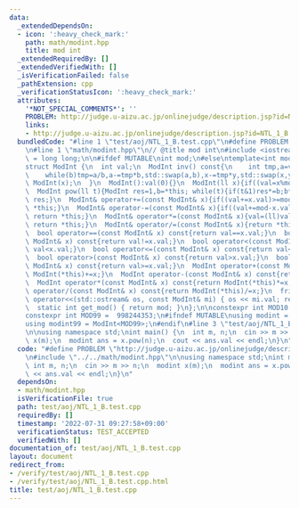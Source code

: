 ```yaml
---
data:
  _extendedDependsOn:
  - icon: ':heavy_check_mark:'
    path: math/modint.hpp
    title: mod int
  _extendedRequiredBy: []
  _extendedVerifiedWith: []
  _isVerificationFailed: false
  _pathExtension: cpp
  _verificationStatusIcon: ':heavy_check_mark:'
  attributes:
    '*NOT_SPECIAL_COMMENTS*': ''
    PROBLEM: http://judge.u-aizu.ac.jp/onlinejudge/description.jsp?id=NTL_1_B
    links:
    - http://judge.u-aizu.ac.jp/onlinejudge/description.jsp?id=NTL_1_B
  bundledCode: "#line 1 \"test/aoj/NTL_1_B.test.cpp\"\n#define PROBLEM \"http://judge.u-aizu.ac.jp/onlinejudge/description.jsp?id=NTL_1_B\"\
    \n#line 1 \"math/modint.hpp\"\n// @title mod int\n#include <iostream>\nusing ll\
    \ = long long;\n\n#ifdef MUTABLE\nint mod;\n#else\ntemplate<int mod>\n#endif\n\
    struct ModInt {\n  int val;\n  ModInt inv() const{\n    int tmp,a=val,b=mod,x=1,y=0;\n\
    \    while(b)tmp=a/b,a-=tmp*b,std::swap(a,b),x-=tmp*y,std::swap(x,y);\n    return\
    \ ModInt(x);\n  }\n  ModInt():val(0){}\n  ModInt(ll x){if((val=x%mod)<0)val+=mod;}\n\
    \  ModInt pow(ll t){ModInt res=1,b=*this; while(t){if(t&1)res*=b;b*=b;t>>=1;}return\
    \ res;}\n  ModInt& operator+=(const ModInt& x){if((val+=x.val)>=mod)val-=mod;return\
    \ *this;}\n  ModInt& operator-=(const ModInt& x){if((val+=mod-x.val)>=mod)val-=mod;\
    \ return *this;}\n  ModInt& operator*=(const ModInt& x){val=(ll)val*x.val%mod;\
    \ return *this;}\n  ModInt& operator/=(const ModInt& x){return *this*=x.inv();}\n\
    \  bool operator==(const ModInt& x) const{return val==x.val;}\n  bool operator!=(const\
    \ ModInt& x) const{return val!=x.val;}\n  bool operator<(const ModInt& x) const{return\
    \ val<x.val;}\n  bool operator<=(const ModInt& x) const{return val<=x.val;}\n\
    \  bool operator>(const ModInt& x) const{return val>x.val;}\n  bool operator>=(const\
    \ ModInt& x) const{return val>=x.val;}\n  ModInt operator+(const ModInt& x) const{return\
    \ ModInt(*this)+=x;}\n  ModInt operator-(const ModInt& x) const{return ModInt(*this)-=x;}\n\
    \  ModInt operator*(const ModInt& x) const{return ModInt(*this)*=x;}\n  ModInt\
    \ operator/(const ModInt& x) const{return ModInt(*this)/=x;}\n  friend std::ostream&\
    \ operator<<(std::ostream& os, const ModInt& mi) { os << mi.val; return os; }\n\
    \  static int get_mod() { return mod; }\n};\n\nconstexpr int MOD10 = 1000000007;\n\
    constexpr int MOD99 =  998244353;\n#ifndef MUTABLE\nusing modint = ModInt<MOD10>;\n\
    using modint99 = ModInt<MOD99>;\n#endif\n#line 3 \"test/aoj/NTL_1_B.test.cpp\"\
    \n\nusing namespace std;\nint main() {\n  int m, n;\n  cin >> m >> n;\n  modint\
    \ x(m);\n  modint ans = x.pow(n);\n  cout << ans.val << endl;\n}\n"
  code: "#define PROBLEM \"http://judge.u-aizu.ac.jp/onlinejudge/description.jsp?id=NTL_1_B\"\
    \n#include \"../../math/modint.hpp\"\n\nusing namespace std;\nint main() {\n \
    \ int m, n;\n  cin >> m >> n;\n  modint x(m);\n  modint ans = x.pow(n);\n  cout\
    \ << ans.val << endl;\n}\n"
  dependsOn:
  - math/modint.hpp
  isVerificationFile: true
  path: test/aoj/NTL_1_B.test.cpp
  requiredBy: []
  timestamp: '2022-07-31 09:27:58+09:00'
  verificationStatus: TEST_ACCEPTED
  verifiedWith: []
documentation_of: test/aoj/NTL_1_B.test.cpp
layout: document
redirect_from:
- /verify/test/aoj/NTL_1_B.test.cpp
- /verify/test/aoj/NTL_1_B.test.cpp.html
title: test/aoj/NTL_1_B.test.cpp
---
```

